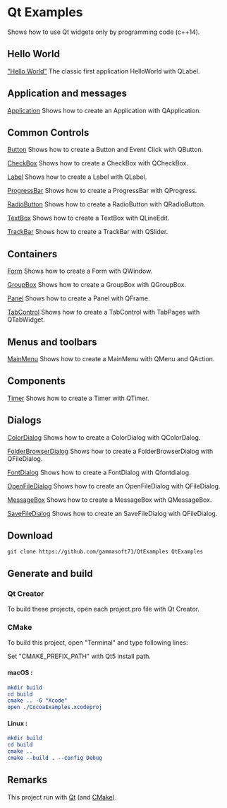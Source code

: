 
# Qt Examples

Shows how to use Qt widgets only by programming code (c++14).

## Hello World

["Hello World"](src/HelloWorld) The classic first application HelloWorld with QLabel.

## Application and messages

[Application](src/Application) Shows how to create an Application with QApplication.

## Common Controls

[Button](src/Button) Shows how to create a Button and Event Click with QButton.

[CheckBox](src/CheckBox) Shows how to create a CheckBox with QCheckBox.

[Label](src/Label) Shows how to create a Label with QLabel.

[ProgressBar](src/ProgressBar) Shows how to create a ProgressBar with QProgress.

[RadioButton](src/RadioButton) Shows how to create a RadioButton with QRadioButton.

[TextBox](src/TextBox) Shows how to create a TextBox with QLineEdit.

[TrackBar](src/TrackBar) Shows how to create a TrackBar with QSlider.

## Containers

[Form](src/Form) Shows how to create a Form with QWindow.

[GroupBox](src/GroupBox) Shows how to create a GroupBox with QGroupBox.

[Panel](src/Panel) Shows how to create a Panel with QFrame.

[TabControl](src/TabControl) Shows how to create a TabControl with TabPages with QTabWidget.

## Menus and toolbars

[MainMenu](src/MainMenu) Shows how to create a MainMenu with QMenu and QAction.

## Components

[Timer](src/Timer) Shows how to create a Timer with QTimer.

## Dialogs

[ColorDialog](src/ColorDialog) Shows how to create a ColorDialog with QColorDalog.

[FolderBrowserDialog](src/FolderBrowserDialog) Shows how to create a FolderBrowserDialog with QFileDialog.

[FontDialog](src/FontDialog) Shows how to create a FontDialog with Qfontdialog.

[OpenFileDialog](src/OpenFileDialog) Shows how to create an OpenFileDialog with QFileDialog.

[MessageBox](src/MessageBox) Shows how to create a MessageBox with QMessageBox.

[SaveFileDialog](src/SaveFileDialog) Shows how to create an SaveFileDialog with QFileDialog.

## Download

``` shell
git clone https://github.com/gammasoft71/QtExamples QtExamples

```

## Generate and build

### Qt Creator

To build these projects, open each project.pro file with Qt Creator.

### CMake

To build this project, open "Terminal" and type following lines:

Set "CMAKE_PREFIX_PATH" with Qt5 install path.

#### macOS :

``` cmake
mkdir build
cd build
cmake .. -G "Xcode"
open ./CocoaExamples.xcodeproj
```


#### Linux :

``` cmake
mkdir build
cd build
cmake .. 
cmake --build . --config Debug
```


## Remarks

This project run with [Qt](https://www.qt.io) (and [CMake](https://cmake.org)).
